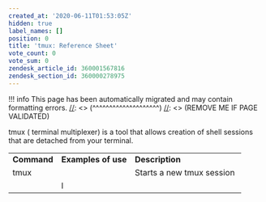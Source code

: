 ```yaml
---
created_at: '2020-06-11T01:53:05Z'
hidden: true
label_names: []
position: 0
title: 'tmux: Reference Sheet'
vote_count: 0
vote_sum: 0
zendesk_article_id: 360001567816
zendesk_section_id: 360000278975
---
```




[//]: <> (REMOVE ME IF PAGE VALIDATED)
[//]: <> (vvvvvvvvvvvvvvvvvvvv)
!!! info
    This page has been automatically migrated and may contain formatting errors.
[//]: <> (^^^^^^^^^^^^^^^^^^^^)
[//]: <> (REMOVE ME IF PAGE VALIDATED)

tmux ( terminal multiplexer) is a tool that allows creation of shell
sessions that are detached from your terminal.

|             |                     |                            |
|-------------|---------------------|----------------------------|
| **Command** | **Examples of use** | **Description**            |
| tmux        |                     | Starts a new tmux session  |
|             | l                   |                            |

 
